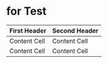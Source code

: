 # for Test
| First Header  | Second Header |
| ------------- | ------------- |
| Content Cell  | Content Cell  |
| Content Cell  | Content Cell  |
